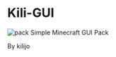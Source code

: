 # Kili-GUI
![pack](https://github.com/user-attachments/assets/a435aef4-c73c-4369-8efd-1c5c2ff36e5a)
Simple Minecraft GUI Pack

By kilijo

